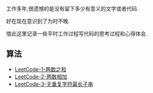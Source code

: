 工作多年,很遗憾的是没有留下多少有意义的文字或者代码.

好在现在意识到了为时不晚.

借此这里记录一些平时工作过程写代码的思考过程和心得体会.

## 算法
- [LeetCode-1-两数之和](coding/src/main/java/com/roadmap/algorithm/TwoSum1.java)
- [LeetCode-2-两数相加](coding/src/main/java/com/roadmap/algorithm/AddTwoNumbers2.java)
- [LeetCode-3-无重复字符最长子串](coding/src/main/java/com/roadmap/algorithm/LengthOfLongestSubstring3.java)
